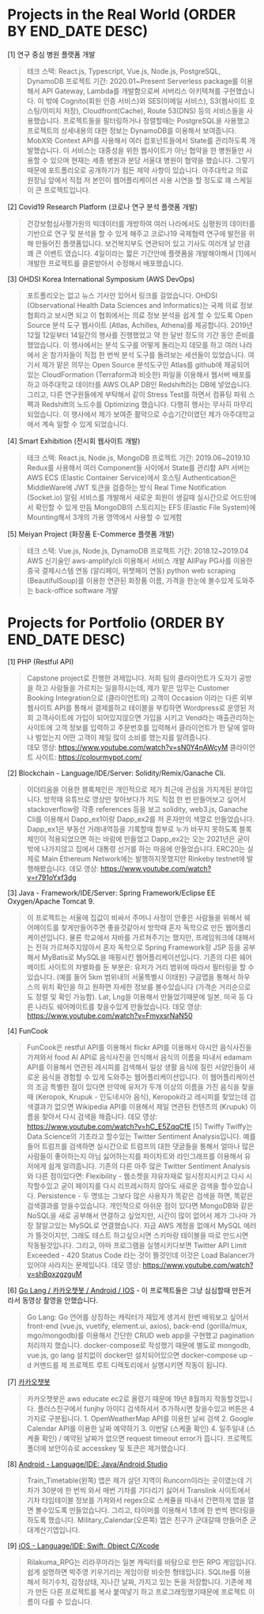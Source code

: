 # Projects in the Real World (ORDER BY END_DATE DESC)
[1] 연구 중심 병원 플랫폼 개발
>테크 스택: React.js, Typescript, Vue.js, Node.js, PostgreSQL, DynamoDB
프로젝트 기간: 2020.01~Present
Serverless package를 이용해서 API Gateway, Lambda를 개발함으로써 서버리스 아키텍쳐를 구현했습니다.
이 밖에 Cognito(회원 인증 서비스)와 SES(이메일 서비스), S3(웹사이트 호스팅/이미지 저장), Cloudfront(Cache), Route 53(DNS) 등의 서비스들을 사용했습니다.
프로젝트들을 필터링하거나 정렬할때는 PostgreSQL을 사용했고 프로젝트의 상세내용의 대한 정보는 DynamoDB를 이용해서 보여줍니다.
MobX와 Context API를 사용해서 여러 컴포넌트들에서 State를 관리하도록 개발했습니다.
이 서비스는 대중성을 위한 웹사이트가 아닌 협약을 한 병원들만 사용할 수 있으며 현재는 세종 병원과 분당 서울대 병원이 협약을 했습니다. 그렇기 때문에 포트폴리오로 공개하기가 힘든 제약 사항이 있습니다.
아주대학교 의료 원장님 앞에서 직접 저 본인이 웹어플리케이션 사용 시연을 할 정도로 꽤 스케일이 큰 프로젝트입니다.



[2] Covid19 Research Platform (코로나 연구 분석 플랫폼 개발)
>건강보험심사평가원의 빅데이터를 개방하여 여러 나라에서도 심평원의 데이터를 기반으로 연구 및 분석을 할 수 있게 해주고 코로나19 국제협력 연구에 발전을 위해 만들어진 플랫폼입니다.
보건복지부도 연관되어 있고 기사도 여러개 날 만큼 꽤 큰 이벤트 였습니다.
4일이라는 짧은 기간안에 플랫폼을 개발해야해서 [1]에서 개발한 프로젝트를 클론받아서 수정해서 배포했습니다.
 
[3] OHDSI Korea International Symposium (AWS DevOps)
>포트폴리오는 없고 뉴스 기사만 있어서 링크를 걸었습니다.
OHDSI (Observational Health Data Sciences and Informatics)는 국제 의료 정보 협회라고 보시면 되고 이 협회에서는 의료 정보 분석을 쉽게 할 수 있도록 Open Source 분석 도구 웹사이트 (Atlas, Achilles, Athena)를 제공합니다.
2019년 12월 12일부터 14일간의 행사를 진행했었고 약 한 달반 정도의 기간 동안 준비를 했었습니다. 이 행사에서는 분석 도구를 어떻게 돌리는지 데모를 하고 여러 나라에서 온 참가자들이 직접 한 번씩 분석 도구를 돌려보는 세션들이 있었습니다.
여기서 제가 맡은 의무는 Open Source 분석도구인 Atlas를 github에 제공되어 있는 CloudFormation (Terraform과 비슷한) 파일을 이용해서 웹서버 배포를 하고 아주대학교 데이터를 AWS OLAP DB인 Redshift라는 DB에 넣었습니다. 그리고, 다른 연구원들에게 부탁해서 같이 Stress Test를 하면서 컴퓨팅 파워 스펙과 Redshift의 노드수를 Optimizing 했습니다.
다행히 행사는 무사히 마무리 되었습니다. 이 행사에서 제가 보여준 활약으로 수습기간이였던 제가 아주대학교에서 계속 일할 수 있게 되었습니다.
 
[4] Smart Exhibition (전시회 웹사이트 개발)
>테크 스택: React.js, Node.js, MongoDB
프로젝트 기간: 2019.06~2019.10
Redux를 사용해서 여러 Component들 사이에서 State를 관리함
API 서버는 AWS ECS (Elastic Container Service)에서 호스팅
Authentication은 MiddleWare에 JWT 토큰을 검증하는 방식
Real Time Notification (Socket.io) 알림 서비스를 개발해서 새로운 회원이 생길때 실시간으로 어드민에서 확인할 수 있게 만듬
MongoDB의 스토리지는 EFS (Elastic File System)에 Mounting해서 3개의 가용 영역에서 사용할 수 있게함
 
[5] Meiyan Project (화장품 E-Commerce 플랫폼 개발)
>테크 스택: Vue.js, Node.js, DynamoDB
프로젝트 기간: 2018.12~2019.04
AWS 신기술인 aws-amplify/cli 이용해서 서비스 개발
AllPay PG사를 이용한 중국 결제시스템 연동 (알리페이, 위챗페이 연동)
python web scraping (BeautifulSoup)를 이용한 연관된 화장품 이름, 가격을 한눈에 볼수있게 도와주는 back-office software 개발

# Projects for Portfolio (ORDER BY END_DATE DESC)

[1] PHP (Restful API)
>Capstone project로 진행한 과제입니다. 저희 팀의 클라이언트가 도자기 공방을 하고 사람들을 가르치는 일을하시는데, 제가 맡은 임무는 Customer Booking Integration으로 (클라이언트의) 고객이 Occasion 이라는 다른 외부 웹사이트 API를 통해서 결제를하고 테이블을 부킹하면 Wordpress로 운영된 저희 고객사이트에 가입이 되어있지않으면 가입을 시키고 Vend라는 매출관리하는 사이트에 고객 정보를 입력하고 주문번호를 입력해서 클라이언트가 한 달에 얼마나 벌었는지 어떤 고객이 제일 많이 소비를 했는지를 알려줍니다.    
데모 영상: https://www.youtube.com/watch?v=sN0Y4nAWcyM
클라이언트 사이트: https://colourmypot.com/ 

[2] Blockchain - Language/IDE/Server: Solidity/Remix/Ganache Cli. 
>이더리움을 이용한 블록체인은 개인적으로 제가 최근에 관심을 가지게된 분야입니다. 방학때 유튜브로 영상만 찾아보다가 저도 직접 한 번 만들어보고 싶어서 stackoverflow랑 각종 references 등을 보고 solidity, web3.js, Ganache Cli를 이용해서 Dapp_ex1이랑 Dapp_ex2를 저 혼자만의 색깔로 만들었습니다. Dapp_ex1은 부동산 거래내역등을 기록할때 함부로 누가 바꾸지 못하도록 블록체인이 적용되었으면 하는 바람에 만들었고 Dapp_ex2는 오는 2021년은 굳이 밖에 나가지않고 집에서 대통령 선거를 하는 마음에 만들었습니다. ERC20는 실제로 Main Ethereum Network에는 발행하지못했지만 Rinkeby testnet에 발행해봤습니다. 
데모 영상: https://www.youtube.com/watch?v=r791oYxf3dg

[3] Java - Framework/IDE/Server: Spring Framework/Eclipse EE Oxygen/Apache Tomcat 9. 
>이 프로젝트는 서울에 집값이 비싸서 주머니 사정이 안좋은 사람들을 위해서 쉐어메이트를 찾게만들어주면 좋을것같아서 방학때 혼자 독학으로 만든 웹어플리케이션입니다. 물론 학교에서 자바를 가르쳐주기는 했지만, 프레임워크에 대해서는 전혀 가르쳐주지않아서 혼자 독학으로 Spring Framework랑 JSP 등을 공부해서 MyBatis로 MySQL을 매핑시킨 웹어플리케이션입니다. 기존의 다른 쉐어메이트 사이트의 차별화를 둔 부분은: 
유저가 거리 범위에 따라서 필터링을 할 수 있습니다. (예를 들어 5km 범위내의 서울특별시 이태원)
구글맵을 통해서 하우스의 위치 확인을 하고 원하면 자세한 정보를 볼수있습니다 (가격순 거리순으로도 정렬 및 확인 가능함). 
Lat, Lng을 이용해서 만들었기때문에 일본, 미국 등 다른 나라도 쉐어메이트를 찾을수있게 만들었습니다.
데모 영상: https://www.youtube.com/watch?v=FmyxsrNaN50

[4] FunCook
 >FunCook은 restful API를 이용해서 flickr API를 이용해서 아시안 음식사진을 가져와서 food AI API로 음식사진을 인식해서 음식의 이름을 따내서 edamam API를 이용해서 연관된 레시피를 검색해서 일상 생활 음식에 질린 서양인들이 새로운 음식을 경험할 수 있게 도와주는 웹어플리케이션입니다. 이 웹어플리케이션의 조금 특별한 점이 있다면 만약에 유저가 두개 이상의 이름을 가진 음식을 찾을때 (Keropok, Krupuk - 인도네시아 음식), Keropok라고 레시피를 찾았는데 검색결과가 없으면 Wikipedia API를 이용해서 제일 연관된 컨텐츠의 (Krupuk) 이름을 찾아서 다시 검색을 해줍니다. 
데모 영상: https://www.youtube.com/watch?v=hC_E5ZqqCfE
[5] Twiffy
>Twiffy는 Data Science의 기초라고 할수있는 Twitter Sentiment Analysis입니다. 예를 들어 트럼프를 검색하면 실시간으로 트럼프의 대한 댓글들을 통해서 얼마나 많은 사람들이 좋아하는지 아님 싫어하는지를 파이차트와 라인그래프를 이용해서 유저에게 쉽게 알려줍니다. 기존의 다른 아주 많은 Twitter Sentiment Analysis와 다른 점이있다면:
Flexibility - 웹소켓을 자유자재로 일시정지시키고 다시 시작할수있고 굳이 페이지를 다시 리프레시하지 않아도 새로운 검색을 할수있습니다.
Persistence - 두 명또는 그보다 많은 사용자가 똑같은 검색을 하면, 똑같은 검색결과를 얻을수있습니다. 
개인적으로 아쉬운 점이 있다면 MongoDB와 같은 NoSQL을 새로 공부해서 연결하고 싶었지만, 시간이 많이 없어서 제가 그나마 가장 잘알고있는 MySQL로 연결했습니다. 지금 AWS 계정을 없애서 MySQL 에러가 뜰것이지만, 그래도 테스트 하고싶으시면 스키마랑 테이블을 따로 만드시면 작동될것입니다. 그리고, 아마 프로그램을 실행시키다보면 Twitter API Limit Exceeded - 420 Status Code 라는 것이 뜰것인데 이것은 Load Balancer가 있어야 사라지는 문제입니다. 
데모 영상: https://www.youtube.com/watch?v=shBqxzgzguM

[6] [Go Lang / 카카오챗봇 / Android / IOS](https://drive.google.com/drive/folders/16B64InkkKJfca28p1NeDFAuiRsssXw4C?usp=sharing) - 이 프로젝트들은 그냥 심심할때 만든거라서 동영상 촬영을 안했습니다. 
> Go Lang: Go 언어를 상징하는 캐릭터가 재밌게 생겨서 한번 배워보고 싶어서 front-end (vue.js, vuetify, element.ui, axios), back-end (gorilla/mux, mgo/mongodb)를 이용해서 간단한 CRUD web app을 구현했고 pagination 처리까지 했습니다. docker-compose로 작성했기 때문에 별도로 mongodb, vue.js, go lang 설치없이 docker만 설치되어있으면 docker-compose up -d 커맨드를 제 프로젝트 루트 디렉토리에서 실행시키면 작동이 됩니다. 


[7] [카카오챗봇](https://drive.google.com/drive/folders/16B64InkkKJfca28p1NeDFAuiRsssXw4C?usp=sharing)
> 카카오챗봇은 aws educate ec2로 올렸기 때문에 19년 8월까지 작동할것입니다. 플러스친구에서 funjhy 아이디 검색하셔서 추가하시면 찾을수있고 버튼은 4가지로 구분됩니다. 1. OpenWeatherMap API를 이용한 날씨 검색  2. Google Calendar API를 이용한 날짜 예약하기 3. 이번달 (스케줄 확인) 4. 일주일내 (스케줄 확인) / 예약된 날짜가 없으면 request timeout error가 뜹니다. 프로젝트 폴더에 보안이슈로 accesskey 및 토큰은 제거했습니다. 


[8] [Android - Language/IDE: Java/Android Studio](https://drive.google.com/drive/folders/16B64InkkKJfca28p1NeDFAuiRsssXw4C?usp=sharing)
>Train_Timetable(왼쪽) 앱은 제가 살던 지역이 Runcorn이라는 곳이였는데 기차가 30분에 한 번씩 와서 매번 기차를 기다리기 싫어서 Translink 사이트에서 기차 타임테이블 정보를 가져와서 regex으로 스케쥴을 따내서 간편하게 앱을 열면 볼수있도록 만들었습니다. 그리고, 타이머를 이용해서 1초에 한 번씩 렌더링을 하도록 했습니다.
Military_Calendar(오른쪽) 앱은 친구가 군대갈때 만들어준 군대계산기앱입니다. 



[9] [iOS - Language/IDE: Swift, Object C/Xcode](https://drive.google.com/drive/folders/16B64InkkKJfca28p1NeDFAuiRsssXw4C?usp=sharing)
>Rilakuma_RPG는 리라쿠마라는 일본 캐릭터를 바탕으로 만든 RPG 게임입니다. 쉽게 설명하면 박주영 키우기라는 게임이랑 비슷한 형태입니다. SQLite를 이용해서 허기수치, 감정상태, 지나간 날짜, 가지고 있는 돈을 저장합니다. 기존에 제가 만든 다른 프로젝트를 복사 붙여넣기 하고 프로그래밍했기때문에 프로젝트 이름이 다를 수 있습니다. 


